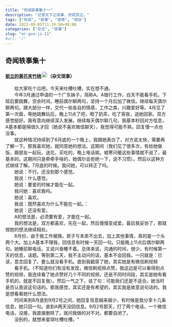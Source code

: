 ```yaml
---
title: "奇闻轶事集十一"
description: "记录天下之琐事，供观赏之。"
tags: ["奇闻", "轶事", "感情", "倾诉"]
date: 2023-09-05T11:19:50+08:00
categories: ["杂文", "琐事"]
slug: "er-gou-ji-11"
#url: "/"
---
```


## 奇闻轶事集十
#### [挺立的黄花夹竹桃]()<img src="https://static.tuodan.tech/public/images/anonymous/plant/yingkesong.png" style="width:20px; height:20px; border-radius:10px;"/>（杂文琐事）

&emsp;&emsp;给大家吃个瓜吧。今天来吐槽吐槽，实在想不通。  
&emsp;&emsp;今年3月通过申请的一个广东妹子，简称A。A银行工作，白天不能看手机，下班后要跳舞，空余时间，睡前偶尔聊两句，坚持一个月后加了微信。继续每天偶尔聊两句。跟大部分一样，交代一些各自的情感，工作之类，兴趣爱好等。4月见了第一次面，等她跳舞玩后，晚上11点了吧，喝了奶茶，吃了宵夜，送她回家。双方感觉挺好。我有意向继续深入发展。继续每天偶尔聊几句，我基本秒回对方信息，A基本都是隔很久才回（她说不喜欢微信聊天），我觉得可能不熟，回复慢一点也没事。  
&emsp;&emsp;就这种情况持续到了6月底的一个晚上，我跟她表白了，对方说太快，需要再了解一下。那我喜欢她，就同意她的想法。这期间（我们见了很多次，有给她做饭，跟朋友一起玩，送花，买吃的，晚上电话粥。嘘寒问暖这些事情就不说了，最基本的。这期间只是牵牵手啥的，她偶尔会拒绝一下，说不习惯）。然后以这种方式继续了解。7月底的时候。我问她，可以转正了吗。  
&emsp;&emsp;她说：不行。还没到那个感觉。  
&emsp;&emsp;我说：什么感觉。  
&emsp;&emsp;她说：要爱的时候才能在一起。  
&emsp;&emsp;我问她：喜欢我吗。  
&emsp;&emsp;她说：喜欢。  
&emsp;&emsp;我说：既然喜欢为什么不能在一起。：  
&emsp;&emsp;她说：还没有爱。  
&emsp;&emsp;A的想法是，必须要有爱，才能在一起。  
&emsp;&emsp;我的想法是，双方都喜欢，先在一起，然后慢慢变成爱。最后我妥协了，那就按她的想法继续相处。  
&emsp;&emsp;8月份，由于我工作被搞，房子亏本卖不出去，加上其他事情，真的是一个头两个大。加上A基本不理我，回信息有时候一天回一句。只能晚上11点后偶尔聊两句。她睡前聊电话，又说兴奋睡不着。总体来说，沟通的时间，很少。有时候第一天的信息，话题。等到第二天，我不主动问的话，基本不会回我。一问就是：已读，意念回复了。要么就没看手机。直到我戳穿了她，其实她是有微信刷视频  
&emsp;&emsp;看手机。（不知道你们有没有发现，微信刷视频点赞，我这边是可以看得到点赞的视频，我连续看了她点赞好几个不同的视频，还是不同时间段，其实是她有看手机的，就是不回复我）。然后一气之下，说了句：可能我们还是不适合。她当时是否认我说这句话的。那我感觉，其实还是有希望的，其实我是故意说句话的。我是想看看她什么想法。  
&emsp;&emsp;时间来到8月底到9月2号之间，她回复信息越来越少，有时候是我分享十几条信息，她只回一句。直到A两天没回信息。9月2号那天，打了两个电话，一个微信电话。没接，我直接删除了。就问我做的对不对。都要自闭了。  
&emsp;&emsp;没别的，就想来星球吐槽吐槽。"